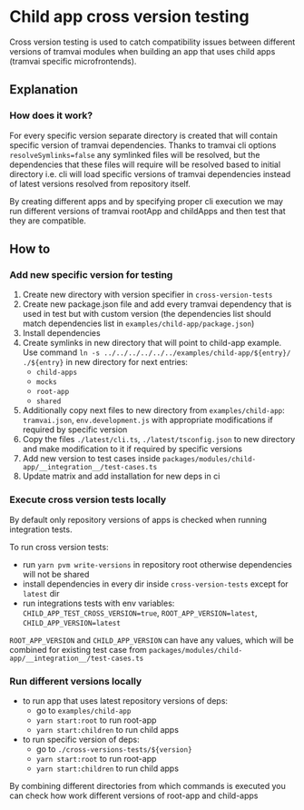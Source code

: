 # Child app cross version testing

Cross version testing is used to catch compatibility issues between different versions of tramvai modules when building an app that uses child apps (tramvai specific microfrontends).

## Explanation

### How does it work?

For every specific version separate directory is created that will contain specific version of tramvai dependencies. Thanks to tramvai cli options `resolveSymlinks=false` any symlinked files will be resolved, but the dependencies that these files will require will be resolved based to initial directory i.e. cli will load specific versions of tramvai dependencies instead of latest versions resolved from repository itself.

By creating different apps and by specifying proper cli execution we may run different versions of tramvai rootApp and childApps and then test that they are compatible.

## How to

### Add new specific version for testing

1. Create new directory with version specifier in `cross-version-tests`
2. Create new package.json file and add every tramvai dependency that is used in test but with custom version (the dependencies list should match dependencies list in `examples/child-app/package.json`)
3. Install dependencies
4. Create symlinks in new directory that will point to child-app example. Use command `ln -s ../../../../../../examples/child-app/${entry}/ ./${entry}` in new directory for next entries:
   - `child-apps`
   - `mocks`
   - `root-app`
   - `shared`
5. Additionally copy next files to new directory from `examples/child-app`: `tramvai.json`, `env.development.js` with appropriate modifications if required by specific version
6. Copy the files `./latest/cli.ts`, `./latest/tsconfig.json` to new directory and make modification to it if required by specific versions
7. Add new version to test cases inside `packages/modules/child-app/__integration__/test-cases.ts`
8. Update matrix and add installation for new deps in ci

### Execute cross version tests locally

By default only repository versions of apps is checked when running integration tests.

To run cross version tests:

- run `yarn pvm write-versions` in repository root otherwise dependencies will not be shared
- install dependencies in every dir inside `cross-version-tests` except for `latest` dir
- run integrations tests with env variables: `CHILD_APP_TEST_CROSS_VERSION=true`, `ROOT_APP_VERSION=latest`, `CHILD_APP_VERSION=latest`

`ROOT_APP_VERSION` and `CHILD_APP_VERSION` can have any values, which will be combined for existing test case from `packages/modules/child-app/__integration__/test-cases.ts`

### Run different versions locally

- to run app that uses latest repository versions of deps:
  - go to `examples/child-app`
  - `yarn start:root` to run root-app
  - `yarn start:children` to run child apps
- to run specific version of deps:
  - go to `./cross-versions-tests/${version}`
  - `yarn start:root` to run root-app
  - `yarn start:children` to run child apps

By combining different directories from which commands is executed you can check how work different versions of root-app and child-apps
